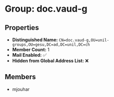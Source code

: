 # Group: doc.vaud-g

## Properties

- **Distinguished Name:** `CN=doc.vaud-g,OU=unil-groups,OU=gesu,DC=ad,DC=unil,DC=ch`
- **Member Count:** 1
- **Mail Enabled:** ✅
- **Hidden from Global Address List:** ❌

## Members

- mjouhar
